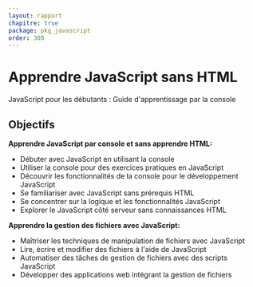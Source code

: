 ```yaml
---
layout: rapport
chapitre: true
package: pkg_javascript
order: 300
---
```


<!-- new slide -->

# Apprendre JavaScript sans HTML

JavaScript pour les débutants : Guide d'apprentissage par la console

## Objectifs 

**Apprendre JavaScript par console et sans apprendre HTML:** 

* Débuter avec JavaScript en utilisant la console
* Utiliser la console pour des exercices pratiques en JavaScript
* Découvrir les fonctionnalités de la console pour le développement JavaScript
* Se familiariser avec JavaScript sans prérequis HTML
* Se concentrer sur la logique et les fonctionnalités JavaScript
* Explorer le JavaScript côté serveur sans connaissances HTML

<!-- note -->

**Apprendre la gestion des fichiers avec JavaScript:** 

* Maîtriser les techniques de manipulation de fichiers avec JavaScript
* Lire, écrire et modifier des fichiers à l'aide de JavaScript
* Automatiser des tâches de gestion de fichiers avec des scripts JavaScript
* Développer des applications web intégrant la gestion de fichiers
